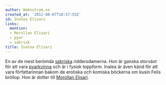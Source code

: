 ```yaml
---
author: Wahnstrom.se
created_at: '2011-08-07T18:57:55Z'
id: Inalea Elisari
links:
  mention:
  - Morollan Elisari
  - pyar
  - sabrisk
title: Inalea Elisari
---
```


En av de mest berömda [sabriska] riddersdamerna. Hon är ganska storväxt för att vara [pyarkvinna]
och är i fysisk toppform. Inalea är även känd för att vara författarinnan bakom de erotiska och
komiska böckerna om kusin Felis bröllop. Hon är dotter till [Morollan Elisari].

  [sabriska]: sabrisk
  [pyarkvinna]: pyar
  [Morollan Elisari]: Morollan_Elisari